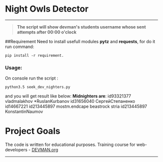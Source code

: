 # Night Owls Detector
____
> **The script will show devman's students username whose sent  attempts after 00:00 o'clock**

##Requirement
Need to install usefull modules **pytz** and **requests**, for do it run command:
```
pip install -r requirement.
```
### Usage:
On console run the script :
```
python3.5 seek_dev_nighters.py
```
and you will get result like below:
**Midnighters are**:
id93321377
vladmalakhov
*RuslanKurbanov
id31656040
СергейСтепаненко
id14667221
id213445897
mostm.endcape
beastrock
stria
id213445897
KonstantinNaumov
# Project Goals

The code is written for educational purposes. Training course for web-developers - [DEVMAN.org](https://devman.org)
____



